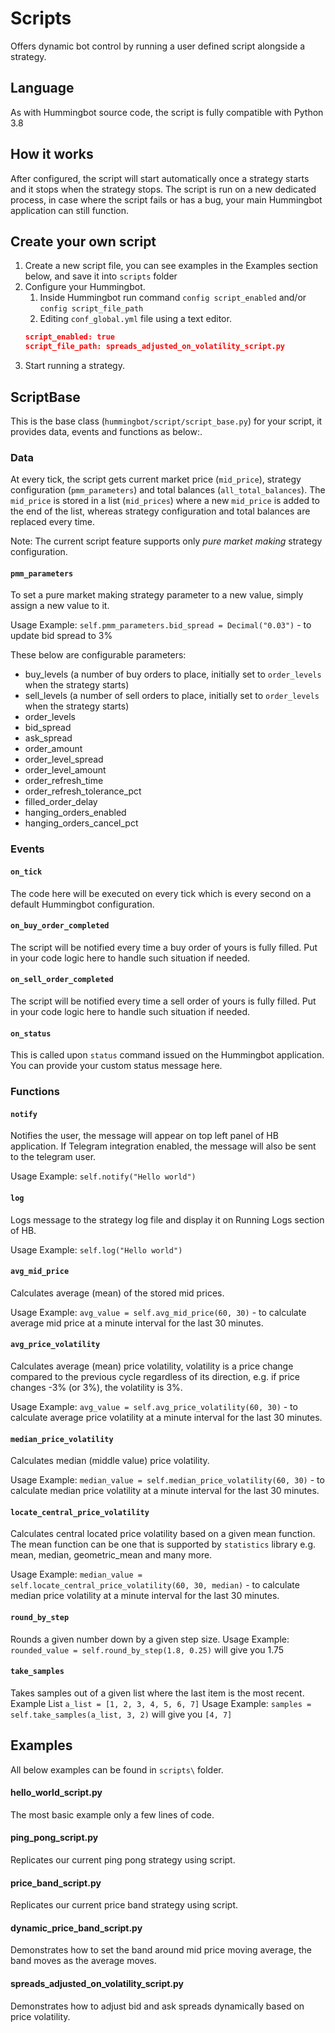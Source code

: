 # Scripts
Offers dynamic bot control by running a user defined script alongside a strategy. 

## Language
As with Hummingbot source code, the script is fully compatible with Python 3.8

## How it works
After configured, the script will start automatically once a strategy starts and it stops when the strategy stops. 
The script is run on a new dedicated process, in case where the script fails or has a bug, your main Hummingbot 
application can still function.

## Create your own script
1. Create a new script file, you can see examples in the Examples section below, and save it into `scripts` folder
1. Configure your Hummingbot.
   1. Inside Hummingbot run command `config script_enabled` and/or `config script_file_path`
   1. Editing `conf_global.yml` file using a text editor.
   ```json
   script_enabled: true
   script_file_path: spreads_adjusted_on_volatility_script.py
   ```
1. Start running a strategy.

## ScriptBase

This is the base class (`hummingbot/script/script_base.py`) for your script, it provides data, events and functions 
as below:.
  
### Data

At every tick, the script gets current market price (`mid_price`), strategy configuration (`pmm_parameters`) and 
total balances (`all_total_balances`). The `mid_price` is stored in a list (`mid_prices`) where a new `mid_price` 
is added to the end of the list, whereas strategy configuration and total balances are replaced every time.

Note: The current script feature supports only *pure market making* strategy configuration.

#### `pmm_parameters`

To set a pure market making strategy parameter to a new value, simply assign a new value to it.

Usage Example: `self.pmm_parameters.bid_spread = Decimal("0.03")` - to update bid spread to 3%

These below are configurable parameters:
- buy_levels (a number of buy orders to place, initially set to `order_levels` when the strategy starts)
- sell_levels (a number of sell orders to place, initially set to `order_levels` when the strategy starts)
- order_levels
- bid_spread
- ask_spread
- order_amount
- order_level_spread
- order_level_amount
- order_refresh_time
- order_refresh_tolerance_pct
- filled_order_delay
- hanging_orders_enabled
- hanging_orders_cancel_pct
  
### Events  
#### `on_tick`
The code here will be executed on every tick which is every second on a default Hummingbot configuration.

#### `on_buy_order_completed`
The script will be notified every time a buy order of yours is fully filled. Put in your code logic here to handle such
situation if needed.

#### `on_sell_order_completed`
The script will be notified every time a sell order of yours is fully filled. Put in your code logic here to handle such
situation if needed.

#### `on_status`
This is called upon `status` command issued on the Hummingbot application. You can provide your custom status message 
here.

### Functions

#### `notify`
Notifies the user, the message will appear on top left panel of HB application.
If Telegram integration enabled, the message will also be sent to the telegram user. 

Usage Example: `self.notify("Hello world")`

#### `log`
Logs message to the strategy log file and display it on Running Logs section of HB.

Usage Example: `self.log("Hello world")`

#### `avg_mid_price`
Calculates average (mean) of the stored mid prices.

Usage Example: `avg_value = self.avg_mid_price(60, 30)` - to calculate average mid price at a minute interval for the 
last 30 minutes.

#### `avg_price_volatility`
Calculates average (mean) price volatility, volatility is a price change compared to the previous cycle regardless of 
its direction, e.g. if price changes -3% (or 3%), the volatility is 3%.

Usage Example: `avg_value = self.avg_price_volatility(60, 30)` - to calculate average price volatility at a minute 
interval for the last 30 minutes.

#### `median_price_volatility`
Calculates median (middle value) price volatility.

Usage Example: `median_value = self.median_price_volatility(60, 30)` - to calculate median price volatility at 
a minute interval for the last 30 minutes.

#### `locate_central_price_volatility`
Calculates central located price volatility based on a given mean function. The mean function can be one 
that is supported by `statistics` library e.g. mean, median, geometric_mean and many more.

Usage Example: `median_value = self.locate_central_price_volatility(60, 30, median)` - to calculate median price 
volatility at a minute interval for the last 30 minutes.

#### `round_by_step`
Rounds a given number down by a given step size. 
Usage Example: `rounded_value = self.round_by_step(1.8, 0.25)` will give you 1.75

#### `take_samples`
Takes samples out of a given list where the last item is the most recent. 
Example List `a_list = [1, 2, 3, 4, 5, 6, 7]`
Usage Example: `samples = self.take_samples(a_list, 3, 2)` will give you `[4, 7]`

## Examples
All below examples can be found in `scripts\` folder.

#### hello\_world\_script.py
The most basic example only a few lines of code.

####  ping\_pong\_script.py
Replicates our current ping pong strategy using script.

#### price\_band\_script.py
Replicates our current price band strategy using script.

#### dynamic\_price\_band\_script.py
Demonstrates how to set the band around mid price moving average, the band moves as the average moves.

#### spreads\_adjusted\_on\_volatility\_script.py
Demonstrates how to adjust bid and ask spreads dynamically based on price volatility.
